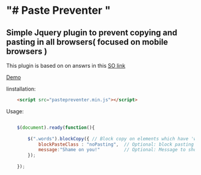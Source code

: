 "# Paste Preventer " 
=====================


Simple Jquery plugin to prevent copying and pasting in all browsers( focused on mobile browsers )
----------------------------------------------------------------------------------------------------
This plugin is based on on answrs in this [SO link]( http://stackoverflow.com/questions/32796176/prevent-user-from-copying-text-on-browsers )


[Demo]( http://jsfiddle.net/pv6r0x1a/2/ )





Iinstallation:

```html
    <script src="pastepreventer.min.js"></script>
```



Usage:
```javascript

    $(document).ready(function(){
    
        $(".words").blockCopy({ // Block copy on elements which have 'words' class
            blockPasteClass : "noPasting",  // Optional: block pasting on inputs (or textareas) which have 'noPasting' class
            message:"Shame on you!"         // Optional: Message to show if user tried to paste
        });
        
    });

```
